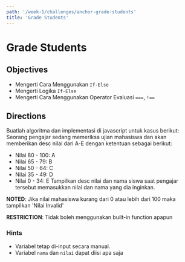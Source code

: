 ```yaml
---
path: '/week-1/challenges/anchor-grade-students'
title: 'Grade Students'
---
```


# Grade Students

## Objectives

* Mengerti Cara Menggunakan `If-Else`
* Mengerti Logika `If-Else`
* Mengerti Cara Menggunakan Operator Evaluasi `===`, `!==`

## Directions

Buatlah algoritma dan implementasi di javascript untuk kasus berikut:
Seorang pengajar sedang memeriksa ujian mahasiswa dan akan memberikan desc nilai dari A-E dengan ketentuan sebagai berikut:
 - Nilai 80 - 100: A
 - Nilai 65 - 79: B
 - Nilai 50 - 64: C
 - Nilai 35 - 49: D
 - Nilai 0 - 34: E
 Tampilkan desc nilai dan nama siswa saat pengajar tersebut memasukkan nilai dan nama yang dia inginkan.

**NOTED**:
Jika nilai mahasiswa kurang dari 0 atau lebih dari 100 maka tampilkan 'Nilai Invalid'

**RESTRICTION**:
Tidak boleh menggunakan built-in function apapun

### Hints

* Variabel tetap di-input secara manual.
* Variabel `nama` dan `nilai` dapat diisi apa saja
